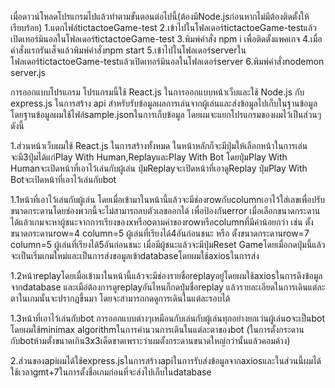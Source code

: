 เมื่อดาวน์โหลดโปรแกรมไปแล้วทำตามขั้นตอนต่อไปนี้(ต้องมีNode.jsก่อนหากไม่มีต้องติดตั้งให้เรียบร้อย)
 1.แตกไฟล์tictactoeGame-test
 2.เข้าไปในโฟลเดอร์tictactoeGame-testแล้วเปิดเทอร์มินอลในโฟลเดอร์tictactoeGame-test
 3.พิมพ์คำสั่ง npm i เพื่อติดตั้งแพคเกจ
 4.เมื่อคำสั่งแรกรันเส็จแล้วพิมพ์คำสั่งnpm start
 5.เข้าไปในโฟลเดอร์serverในโฟลเดอร์tictactoeGame-testแล้วเปิดเทอร์มินอลในโฟลเดอร์server
 6.พิมพ์คำสั่งnodemon server.js
 
การออกแบบโปรแกรม
  โปรแกรมนี้ใช้ React.js ในการออกแบบหน้าเว็บและใช้ Node.js กับ express.js ในการสร้าง api 
 สำหรับรับข้อมูลผลการเล่นจากผู้เล่นและส่งข้อมูลไปเก็บในฐานข้อมูลโดยฐานข้อมูลผมใช้ไฟล์sample.jsonในการเก็บข้อมูล
 โดยผมจะแยกโปรแกรมของผมไว้เป็นส่วนๆดังนี้
 
 1.ส่วนหน้าเว็บผมใช้ React.js ในการสร้างทั้งหมด
  ในหน้าหลักก็จะมีปุ่มให้เลือกหน้าในการเล่น จะมี3ปุ่มได้แก่Play With Human,ReplayและPlay With Bot
  โดยปุ่มPlay With Humanจะเปิดหน้าที่เอาไว้เล่นกับผู้เล่น ปุ่มReplayจะเปิดหน้าที่เอาดูReplay ปุ่มPlay With Botจะเปิดหน้าที่เอาไว้เล่นกับbot
  
  1.1หน้าที่เอาไว้เล่นกับผู้เล่น โดยเมื่อเข้ามาในหน้านี้แล้วจะมีช่องrowกับcolumnเอาไว้ใส่เลขเพื่อปรับขนาดกระดานโดยช่องพวกนี้จะไม่สามารถลบตัวเลขออกได้
     เพื่อป้องกันerror เมื่อเลือกขนาดกระดานได้แล้วเกมจะหาผู้ชนะจากการเรียงของxหรือoตามค่าของrowหรือcolumnที่มีค่าน้อยกว่า
     เช่น ตั้งขนาดกระดานrow=4 column=5 ผู้เล่นที่เรียงได้4อันก่อนชนะ หรือ ตั้งขนาดกระดานrow=7 column=5 ผู้เล่นที่เรียงได้5อันก่อนชนะ
     เมื่อมีผู้ชนะแล้วจะมีปุ่มReset Gameโดยเมื่อกดปุ่มนี้แล้วจะเป็นเริ่มเกมใหม่และเป็นการส่งขอมูลเข้าdatabaseโดยผมใช้axiosในการส่ง
     
  1.2หน้าreplayโดยเมื่อเข้ามาในหน้านี้แล้วจะมีช่องรายชื่อreplayอยู่โดยผมใช้axiosในการดึงข้อมูลจากdatabase และเมือ่ต้องการดูreplayอันไหนก็กดปุ่มชื่อreplay
     แล้วรายละเอียดในการเดินแต่ละตาในเกมนั้นจะปรากฏขึ้นมา โดยจะสามารถกดดูการเดินในแต่ละรอบได้
     
  1.3หน้าที่เอาไว้เล่นกับbot การออกแบบต่างๆเหมือนกับเล่นกับผู้เล่นทุกอย่างยกเว่นผู้เล่นoจะเป็นbot โดยผมใช้minimax algorithmในการคำนวนการเดินในแต่ละตาของbot
     (ในการตั้งกระดานกับbotห้ามตั้งขนาดเกิน3x3เด็ดขาดเพราะว่าผมตั้งกระดานขนาดใหญ่กว่านั้นแล้วคอมค้าง)
     
2.ส่วนของapiผมได้ใช้express.jsในการสร้างapiในการรับส่งข้อมูลจากaxiosและในส่วนนี้ผมได้ใช้เวลาgmt+7ในการตั้งชื่อเกมก่อนที่จะส่งไปเก็บในdatabase
 
